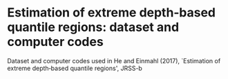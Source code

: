 # Estimation of extreme depth‐based quantile regions: dataset and computer codes
Dataset and computer codes used in He and Einmahl (2017), `Estimation of extreme depth‐based quantile regions', JRSS-b
